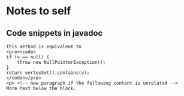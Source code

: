 # Notes to self

## Code snippets in javadoc

```
This method is equivalent to
<pre><code>
if (v == null) {
    throw new NullPointerException();
}
return vertexSet().contains(v);
</code></pre>
<p> <!-- new paragraph if the following content is unrelated -->
More text below the block.
```
